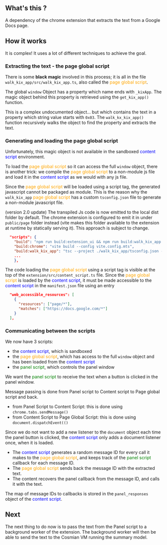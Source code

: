 ## What's this ?

A dependency of the chrome extension that extracts the text from a Google Docs page.

## How it works

It is complex! It uses a lot of different techniques to achieve the goal.

### Extracting the text - the page global script

There is some **black magic** involved in this process; it is all in the file `walk_kix_app/src/walk_kix_app.ts`,
also called the <span style="color:orange;">page global script</span>.

The global `window` Object has a property which name ends with `_kixApp`.
The magic object behind this property is retrieved using the `get_kix_app()` function.

This is a complex undocumented object... but which contains the text in a property which string value starts with `0x03`.
The `walk_kx_kix_app()` function recursively walks the object to find the property and extracts the text.

### Generating and loading the page global script

Unfortunately, this magic object is not available in the sandboxed <span style="color:blue;">content script</span> environment.

To load the <span style="color:orange;">page global script</span> so it can access the full `window` object, there is another trick:
we compile the <span style="color:orange;">page global script</span> to a non-module js file and load it in the <span style="color:blue;">content script</span> as we would with any js file.

Since the <span style="color:orange;">page global script</span> will be loaded using a script tag, the generated javascript
cannot be packaged as module. This is the reason why the `walk_kix_app` <span style="color:orange;">page global script</span> has a custom `tsconfig.json` file to generate a non-module javascript file.

(version 2.0 update) The transpiled Js code is now emitted to the local dist folder by default. The chrome extension is configured to emit it in under `public/page` folder instead (vite makes this folder available to the extension at runtime by statically serving it). This approach is subject to change.

```json
  "scripts": {
    "build": "npm run build:extension_ui && npm run build:walk_kix_app && npm run build:chrome",
    "build:chrome": "vite build --config vite.config.mts",
    "build:walk_kix_app": "tsc --project ./walk_kix_app/tsconfig.json --outDir ./public/page",
    ...
    },
```

The code loading the <span style="color:orange;">page global script</span> using a script tag is visible at the top of the `extension/src/content_script.ts` file.
Since the <span style="color:orange;">page global script</span> is loaded by the <span style="color:blue;">content script</span>, it must be made accessible to the <span style="color:blue;">content script</span>
in the `manifest.json` file using an entry

```json
  "web_accessible_resources": [
    {
      "resources": ["page/*"],
      "matches": ["https://docs.google.com/*"]
    }
  ],
```

### Communicating between the scripts

We now have 3 scripts:

- the <span style="color:blue;">content script</span>, which is sandboxed
- the <span style="color:orange;">page global script</span>, which has access to the full `window` object and has been loaded from the <span style="color:blue;">content script</span>
- the<span style="color:green;"> panel script</span>, which controls the panel window

We want the<span style="color:green;"> panel script</span> to receive the text when a button is clicked in the panel window.

Message passing is done from Panel script to Content script to Page global script and back.

- from Panel Script to Content Script: this is done using `chrome.tabs.sendMessage()`
- from Content Script to Page Global Script: this is done using `document.dispatchEvent(()`

Since we do not want to add a new listener to the `document` object each time the panel button is clicked,
the <span style="color:blue;">content script</span> only adds a document listener once, when it is loaded.

- The <span style="color:blue;">content script</span> generates a random message ID for every call it makes to the <span style="color:orange;">page global script</span>,
  and keeps track of the<span style="color:green;"> panel script</span> callback for each message ID.
- The <span style="color:orange;">page global script</span> sends back the message ID with the extracted text.
- The content recovers the panel callback from the message ID, and calls it with the text.

The map of message IDs to callbacks is stored in the `panel_responses` object of the <span style="color:blue;">content script</span>.

## Next

The next thing to do now is to pass the text from the Panel script to a background worker
of the extension. The background worker will then be able to send the text to the
Cosmian VM running the summary model.

